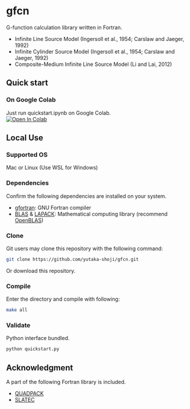 # gfcn
G-function calculation library written in Fortran.
- Infinite Line Source Model (Ingersoll et al., 1954; Carslaw and Jaeger, 1992)
- Infinite Cylinder Source Model (Ingersoll et al., 1954; Carslaw and Jaeger, 1992)
- Composite-Medium Infinite Line Source Model (Li and Lai, 2012)

## Quick start
### On Google Colab
Just run quickstart.ipynb on Google Colab.  
[![Open In Colab](https://colab.research.google.com/assets/colab-badge.svg)](https://colab.research.google.com/github/yutaka-shoji/gfcn/blob/main/quickstart.ipynb)

## Local Use 
### Supported OS
Mac or Linux
(Use WSL for Windows)
### Dependencies
Confirm the following dependencies are installed on your system.
- [gfortran](https://gcc.gnu.org/fortran/): GNU Fortran compiler
- [BLAS](http://www.netlib.org/blas/) & [LAPACK](http://www.netlib.org/lapack/): Mathematical computing library (recommend [OpenBLAS](https://github.com/xianyi/OpenBLAS))

### Clone
Git users may clone this repository with the following command:
```sh
git clone https://github.com/yutaka-shoji/gfcn.git
```

Or download this repository.

### Compile
Enter the directory and compile with following:
```sh
make all
```

### Validate
Python interface bundled.
```sh
python quickstart.py
```

## Acknowledgment
A part of the following Fortran library is included.
- [QUADPACK](http://www.netlib.org/quadpack/)
- [SLATEC](http://www.netlib.org/slatec/)
